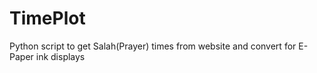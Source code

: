 # TimePlot
Python script to get Salah(Prayer) times from website and convert for E-Paper ink displays 

